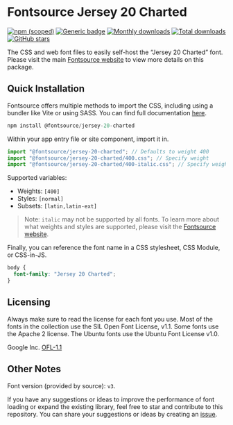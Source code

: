 # Fontsource Jersey 20 Charted

[![npm (scoped)](https://img.shields.io/npm/v/@fontsource/jersey-20-charted?color=brightgreen)](https://www.npmjs.com/package/@fontsource/jersey-20-charted) [![Generic badge](https://img.shields.io/badge/fontsource-passing-brightgreen)](https://github.com/fontsource/fontsource) [![Monthly downloads](https://badgen.net/npm/dm/@fontsource/jersey-20-charted)](https://github.com/fontsource/fontsource) [![Total downloads](https://badgen.net/npm/dt/@fontsource/jersey-20-charted)](https://github.com/fontsource/fontsource) [![GitHub stars](https://img.shields.io/github/stars/fontsource/fontsource.svg?style=social&label=Star)](https://github.com/fontsource/fontsource/stargazers)

The CSS and web font files to easily self-host the “Jersey 20 Charted” font. Please visit the main [Fontsource website](https://fontsource.org/fonts/jersey-20-charted) to view more details on this package.

## Quick Installation

Fontsource offers multiple methods to import the CSS, including using a bundler like Vite or using SASS. You can find full documentation [here](https://fontsource.org/docs/getting-started/introduction).

```javascript
npm install @fontsource/jersey-20-charted
```

Within your app entry file or site component, import it in.

```javascript
import "@fontsource/jersey-20-charted"; // Defaults to weight 400
import "@fontsource/jersey-20-charted/400.css"; // Specify weight
import "@fontsource/jersey-20-charted/400-italic.css"; // Specify weight and style
```

Supported variables:
- Weights: `[400]`
- Styles: `[normal]`
- Subsets: `[latin,latin-ext]`

> Note: `italic` may not be supported by all fonts. To learn more about what weights and styles are supported, please visit the [Fontsource website](https://fontsource.org/fonts/jersey-20-charted).

Finally, you can reference the font name in a CSS stylesheet, CSS Module, or CSS-in-JS.

```css
body {
  font-family: "Jersey 20 Charted";
}
```

## Licensing
Always make sure to read the license for each font you use. Most of the fonts in the collection use the SIL Open Font License, v1.1. Some fonts use the Apache 2 license. The Ubuntu fonts use the Ubuntu Font License v1.0.

Google Inc.
[OFL-1.1](http://scripts.sil.org/OFL)

## Other Notes
Font version (provided by source): `v3`.

If you have any suggestions or ideas to improve the performance of font loading or expand the existing library, feel free to star and contribute to this repository. You can share your suggestions or ideas by creating an [issue](https://github.com/fontsource/fontsource/issues).
